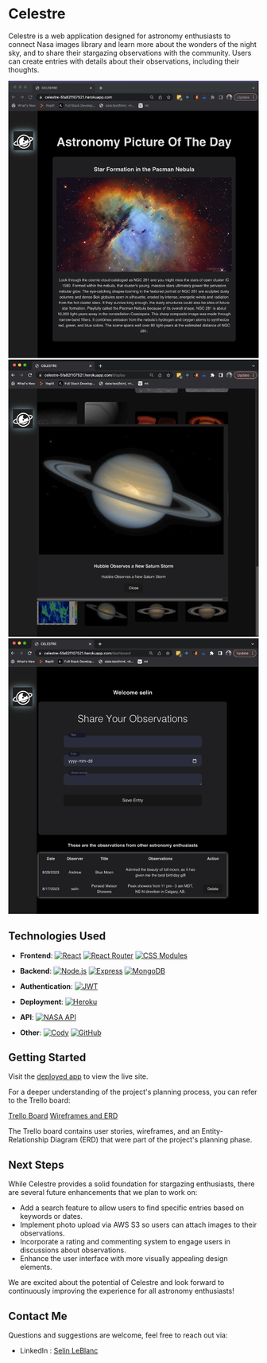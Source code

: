 # Celestre

Celestre is a web application designed for astronomy enthusiasts to connect Nasa images library and learn more about the wonders of the night sky, and to share their stargazing observations with the community. Users can create entries with details about their observations, including their thoughts. 

<img src="/src/assets/APOD.png" alt="Celestre Landing Page" width="600">
<img src="/src/assets/Search.png" alt="Search Display Page" width="600">
<img src="/src/assets/Dashboard.png" alt="Dashboard Page" width="600">

## Technologies Used

- **Frontend**: 
[![React](https://img.shields.io/badge/React-61DAFB?logo=react&logoColor=white&style=for-the-badge)](https://reactjs.org/) 
[![React Router](https://img.shields.io/badge/React%20Router-CA4245?logo=react-router&logoColor=white&style=for-the-badge)](https://reactrouter.com/) 
[![CSS Modules](https://img.shields.io/badge/CSS%20Modules-1572B6?logo=css3&logoColor=white&style=for-the-badge)](https://github.com/css-modules/css-modules)

- **Backend**: 
[![Node.js](https://img.shields.io/badge/Node.js-339933?logo=node.js&logoColor=white&style=for-the-badge)](https://nodejs.org/) 
[![Express](https://img.shields.io/badge/Express-000000?logo=express&logoColor=white&style=for-the-badge)](https://expressjs.com/) 
[![MongoDB](https://img.shields.io/badge/MongoDB-47A248?logo=mongodb&logoColor=white&style=for-the-badge)](https://www.mongodb.com/)

- **Authentication**: 
[![JWT](https://img.shields.io/badge/JWT-000000?logo=JSON%20web%20tokens&logoColor=white&style=for-the-badge)](https://jwt.io/)

- **Deployment**: 
[![Heroku](https://img.shields.io/badge/Heroku-430098?logo=heroku&logoColor=white&style=for-the-badge)](https://www.heroku.com/)

- **API**:
[![NASA API](https://img.shields.io/badge/NASA-F9D0C4?logo=nasa&logoColor=white&style=for-the-badge)](https://api.nasa.gov/)

- **Other**:
[![Cody](https://img.shields.io/badge/Cody-2F80ED?logo=c&logoColor=white&style=for-the-badge)](https://about.sourcegraph.com/cody)
[![GitHub](https://img.shields.io/badge/GitHub-181717?logo=github&logoColor=white&style=for-the-badge)](https://github.com/)

## Getting Started

Visit the [deployed app](https://celestre-5fa82f107521.herokuapp.com/) to view the live site.

For a deeper understanding of the project's planning process, you can refer to the Trello board:

[Trello Board](https://trello.com/b/ukY0PjyL/celestre)
[Wireframes and ERD](https://whimsical.com/celestra-7RiW3WyZqXRnNGHcHWsaZ4)

The Trello board contains user stories, wireframes, and an Entity-Relationship Diagram (ERD) that were part of the project's planning phase.

## Next Steps

While Celestre provides a solid foundation for stargazing enthusiasts, there are several future enhancements that we plan to work on:

- Add a search feature to allow users to find specific entries based on keywords or dates.
- Implement photo upload via AWS S3 so users can attach images to their observations.
- Incorporate a rating and commenting system to engage users in discussions about observations.
- Enhance the user interface with more visually appealing design elements.

We are excited about the potential of Celestre and look forward to continuously improving the experience for all astronomy enthusiasts!


## Contact Me

Questions and suggestions are welcome, feel free to reach out via:
- LinkedIn : [Selin LeBlanc](https://www.linkedin.com/in/selin-leblanc/)
